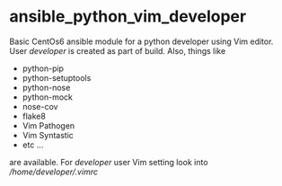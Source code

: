 # ansible_python_vim_developer
Basic CentOs6 ansible module for a python developer using Vim editor. User *developer* is created as part of build. Also, things like
- python-pip
- python-setuptools
- python-nose
- python-mock
- nose-cov
- flake8
- Vim Pathogen
- Vim Syntastic
- etc ...

are available. For *developer* user Vim setting look into */home/developer/.vimrc* 
